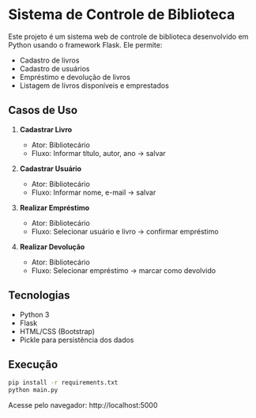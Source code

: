 # Sistema de Controle de Biblioteca

Este projeto é um sistema web de controle de biblioteca desenvolvido em Python usando o framework Flask. Ele permite:

- Cadastro de livros
- Cadastro de usuários
- Empréstimo e devolução de livros
- Listagem de livros disponíveis e emprestados

## Casos de Uso

1. **Cadastrar Livro**
   - Ator: Bibliotecário
   - Fluxo: Informar título, autor, ano → salvar

2. **Cadastrar Usuário**
   - Ator: Bibliotecário
   - Fluxo: Informar nome, e-mail → salvar

3. **Realizar Empréstimo**
   - Ator: Bibliotecário
   - Fluxo: Selecionar usuário e livro → confirmar empréstimo

4. **Realizar Devolução**
   - Ator: Bibliotecário
   - Fluxo: Selecionar empréstimo → marcar como devolvido

## Tecnologias

- Python 3
- Flask
- HTML/CSS (Bootstrap)
- Pickle para persistência dos dados

## Execução

```bash
pip install -r requirements.txt
python main.py
```

Acesse pelo navegador: http://localhost:5000

